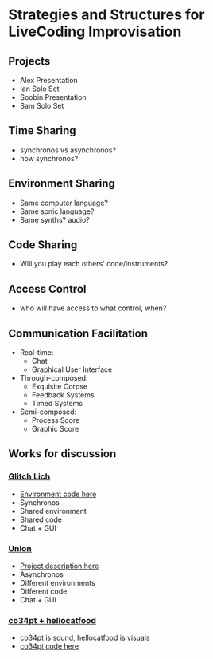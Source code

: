 # Strategies and Structures for LiveCoding Improvisation

## Projects
- Alex Presentation
- Ian Solo Set
- Soobin Presentation
- Sam Solo Set

## Time Sharing
  - synchronos vs asynchronos?
  - how synchronos?

## Environment Sharing
  - Same computer language?
  - Same sonic language?
  - Same synths? audio?

## Code Sharing
  - Will you play each others' code/instruments?

## Access Control
  - who will have access to what control, when?

## Communication Facilitation
  - Real-time:
    - Chat
    - Graphical User Interface
  - Through-composed:
    - Exquisite Corpse
    - Feedback Systems
    - Timed Systems
  - Semi-composed:
    - Process Score
    - Graphic Score

## Works for discussion
### [Glitch Lich](https://www.youtube.com/watch?v=6oVeKI4q9C0)
  - [Environment code here](https://github.com/ChadMcKinney/Lich.js)
  - Synchronos
  - Shared environment
  - Shared code
  - Chat + GUI

### [Union](https://www.youtube.com/watch?v=zmtLDbWXNeI)
  - [Project description here](https://shellyknotts.wordpress.com/projects/social-systems-for-improvisation-in-live-computer-music/union/)
  - Asynchronos
  - Different environments
  - Different code
  - Chat + GUI

### [co34pt + hellocatfood](https://www.youtube.com/watch?v=c72Wvi38Ncg)
  - co34pt is sound, hellocatfood is visuals
  - [co34pt code here](https://theseanco.github.io/howto_co34pt_liveCode/)
